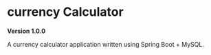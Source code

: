 # currency Calculator

**Version 1.0.0**

A currency calculator application written using Spring Boot + MySQL.
